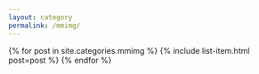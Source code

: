 ```yaml
---
layout: category
permalink: /mmimg/
---
```


{% for post in site.categories.mmimg %}
  {% include list-item.html post=post %}
{% endfor %}
